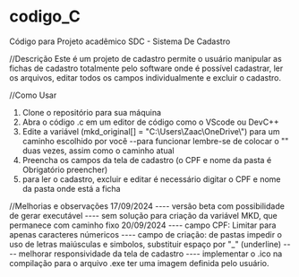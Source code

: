 # codigo_C
 Código para Projeto acadêmico 
 SDC - Sistema De Cadastro 

//Descrição
Este é um projeto de cadastro permite o usuário manipular as fichas de cadastro totalmente pelo software
onde é possível cadastrar, ler os arquivos, editar todos os campos individualmente e excluir o cadastro.

//Como Usar

1. Clone o repositório para sua máquina
2. Abra o código .c em um editor de código como o VScode ou DevC++
3. Edite a variável (mkd_original[] = "C:\\Users\\Zaac\\OneDrive\\") para um caminho escolhido por você --para funcionar lembre-se de colocar o "\" duas vezes, assim como o caminho atual
4. Preencha os campos da tela de cadastro (o CPF e nome da pasta é Obrigatório preencher)
5. para ler o cadastro, excluir e editar é necessário digitar o CPF e nome da pasta onde está a ficha
 


//Melhorias e observações
17/09/2024
---- versão beta com possibilidade de gerar executável
---- sem solução para criação da variável MKD, que permanece com caminho fixo
20/09/2024
---- campo CPF: Limitar para apenas caracteres númericos
---- campo de criação: de pastas impedir o uso de letras maiúsculas e simbolos, substituir espaço por "_" (underline)
---- melhorar responsividade da tela de cadastro
---- implementar o .ico na compilação para o arquivo .exe ter uma imagem definida pelo usuário.


